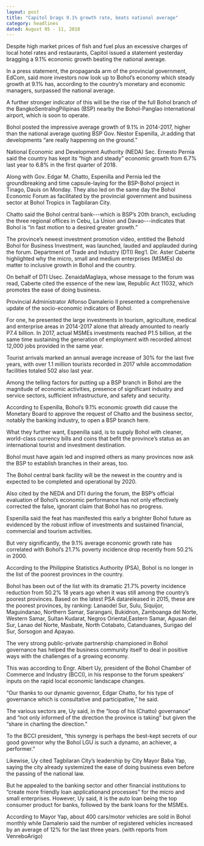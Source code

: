 ```yaml
---
layout: post
title: "Capitol brags 9.1% growth rate, beats national average"
category: headlines
dated: August 05 - 11, 2018
---
```


Despite high market prices of fish and fuel plus an excessive charges of local hotel rates and restaurants, Capitol issued a statement yesterday bragging a 9.1% economic growth beating the national average.

In a press statement, the propaganda arm of the provincial government, EdCom, said more investors now look up to Bohol’s economy which steady growth at 9.1% has, according to the country’s monetary and economic managers, surpassed the national average.

A further stronger indicator of this will be the rise of the full Bohol branch of the BangkoSentralngPilipinas (BSP) nearby the Bohol-Panglao international airport, which is soon to operate.

Bohol posted the impressive average growth of 9.1% in 2014-2017, higher than the national average quoting BSP Gov. Nestor Espenilla, Jr.adding that developments “are really happening on the ground.”

National Economic and Development Authority (NEDA) Sec. Ernesto Pernia said the country has kept its “high and steady” economic growth from 6.7% last year to 6.8% in the first quarter of 2018.

Along with Gov. Edgar M. Chatto, Espenilla and Pernia led the groundbreaking and time capsule-laying for the BSP-Bohol project in Tinago, Dauis on Monday.
They also led on the same day the Bohol Economic Forum as facilitated by the provincial government and business sector at Bohol Tropics in Tagbilaran City. 

Chatto said the Bohol central bank---which is BSP’s 20th branch, excluding the three regional offices in Cebu, La Union and Davao---indicates that Bohol is “in fast motion to a desired greater growth.”

The province’s newest investment promotion video, entitled the Behold Bohol for Business Investment, was launched, lauded and applauded during the forum.
Department of Trade and Industry (DTI) Reg’l. Dir. Aster Caberte highlighted why the micro, small and medium enterprises (MSMEs) do matter to inclusive growth in Bohol and the country.

On behalf of DTI Usec. ZenaidaMaglaya, whose message to the forum was read, Caberte cited the essence of the new law, Republic Act 11032, which promotes the ease of doing business.

Provincial Administrator Alfonso Damalerio II presented a comprehensive update of the socio-economic indicators of Bohol.

For one, he presented the large investments in tourism, agriculture, medical and enterprise areas in 2014-2017 alone that already amounted to nearly P7.4 billion.
In 2017, actual MSMEs investments reached P1.5 billion, at the same time sustaining the generation of employment with recorded almost 12,000 jobs provided in the same year.

Tourist arrivals marked an annual average increase of 30% for the last five years, with over 1.1 million tourists recorded in 2017 while accommodation facilities totaled 502 also last year.

Among the telling factors for putting up a BSP branch in Bohol are the magnitude of economic activities, presence of significant industry and service sectors, sufficient infrastructure, and safety and security.

According to Espenilla, Bohol’s 9.1% economic growth did cause the Monetary Board to approve the request of Chatto and the business sector, notably the banking industry, to open a BSP branch here.

What they further want, Espenilla said, is to supply Bohol with cleaner, world-class currency bills and coins that befit the province’s status as an international tourist and investment destination.

Bohol must have again led and inspired others as many provinces now ask the BSP to establish branches in their areas, too.

The Bohol central bank facility will be the newest in the country and is expected to be completed and operational by 2020. 

Also cited by the NEDA and DTI during the forum, the BSP’s official evaluation of Bohol’s economic performance has not only effectively corrected the false, ignorant claim that Bohol has no progress.

Espenilla said the feat has manifested this early a brighter Bohol future as evidenced by the robust inflow of investments and sustained financial, commercial and tourism activities.

But very significantly, the 9.1% average economic growth rate has correlated with Bohol’s 21.7% poverty incidence drop recently from 50.2% in 2000.

According to the Philippine Statistics Authority (PSA), Bohol is no longer in the list of the poorest provinces in the country.

Bohol has been out of the list with its dramatic 21.7% poverty incidence reduction from 50.2% 18 years ago when it was still among the country’s poorest provinces.
Based on the latest PSA datareleased in 2015, these are the poorest provinces, by ranking: Lanaodel Sur, Sulu, Siquijor, Maguindanao, Northern Samar, Sarangani, Bukidnon, Zamboanga del Norte, Western Samar, Sultan Kudarat, Negros Oriental,Eastern Samar, Agusan del Sur, Lanao del Norte, Masbate, North Cotabato, Catanduanes, Surigao del Sur, Sorsogon and Apayao.

The very strong public-private partnership championed in Bohol governance has helped the business community itself to deal in positive ways with the challenges of a growing economy.

This was according to Engr. Albert Uy, president of the Bohol Chamber of Commerce and Industry (BCCI), in his response to the forum speakers’ inputs on the rapid local economic landscape changes.

“Our thanks to our dynamic governor, Edgar Chatto, for his type of governance which is consultative and participative,” he said.

The various sectors are, Uy said, in the “loop of his (Chatto) governance” and “not only informed of the direction the province is taking” but given the “share in charting the direction.”

To the BCCI president, “this synergy is perhaps the best-kept secrets of our good governor why the Bohol LGU is such a dynamo, an achiever, a performer.”

Likewise, Uy cited Tagbilaran City’s leadership by City Mayor Baba Yap, saying the city already systemized the ease of doing business even before the passing of the national law.

But he appealed to the banking sector and other financial institutions to “create more friendly loan applicationand processes” for the micro and small enterprises.
However, Uy said, it is the auto loan being the top consumer product for banks, followed by the bank loans for the MSMEs.

According to Mayor Yap, about 400 cars/motor vehicles are sold in Bohol monthly while Damalerio said the number of registered vehicles increased by an average of 12% for the last three years. (with reports from VenreboArigo)